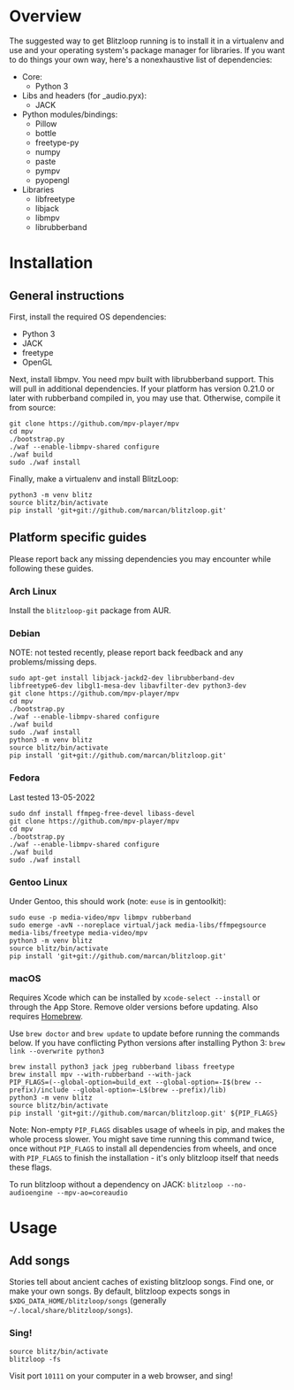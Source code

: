 # Overview
The suggested way to get Blitzloop running is to install it in a virtualenv and
use and your operating system's package manager for libraries. If you want to
do things your own way, here's a nonexhaustive list of dependencies:

* Core:
   * Python 3
* Libs and headers (for \_audio.pyx):
   * JACK
* Python modules/bindings:
   * Pillow
   * bottle
   * freetype-py
   * numpy
   * paste
   * pympv
   * pyopengl
* Libraries
   * libfreetype
   * libjack
   * libmpv
   * librubberband

# Installation

## General instructions

First, install the required OS dependencies:

* Python 3
* JACK
* freetype
* OpenGL

Next, install libmpv. You need mpv built with librubberband support. This will
pull in additional dependencies. If your platform has version 0.21.0 or later
with rubberband compiled in, you may use that. Otherwise, compile it from
source:

```shell
git clone https://github.com/mpv-player/mpv
cd mpv
./bootstrap.py
./waf --enable-libmpv-shared configure
./waf build
sudo ./waf install
```

Finally, make a virtualenv and install BlitzLoop:

```shell
python3 -m venv blitz
source blitz/bin/activate
pip install 'git+git://github.com/marcan/blitzloop.git'
```

## Platform specific guides

Please report back any missing dependencies you may encounter while following
these guides.

### Arch Linux

Install the `blitzloop-git` package from AUR.

### Debian

NOTE: not tested recently, please report back feedback and any problems/missing
deps.

```shell
sudo apt-get install libjack-jackd2-dev librubberband-dev libfreetype6-dev libgl1-mesa-dev libavfilter-dev python3-dev
git clone https://github.com/mpv-player/mpv
cd mpv
./bootstrap.py
./waf --enable-libmpv-shared configure
./waf build
sudo ./waf install
python3 -m venv blitz
source blitz/bin/activate
pip install 'git+git://github.com/marcan/blitzloop.git'
```

### Fedora
Last tested 13-05-2022
```shell
sudo dnf install ffmpeg-free-devel libass-devel
git clone https://github.com/mpv-player/mpv
cd mpv
./bootstrap.py
./waf --enable-libmpv-shared configure
./waf build
sudo ./waf install
```

### Gentoo Linux
Under Gentoo, this should work (note: `euse` is in gentoolkit):

```shell
sudo euse -p media-video/mpv libmpv rubberband
sudo emerge -avN --noreplace virtual/jack media-libs/ffmpegsource media-libs/freetype media-video/mpv
python3 -m venv blitz
source blitz/bin/activate
pip install 'git+git://github.com/marcan/blitzloop.git'
```

### macOS

Requires Xcode which can be installed by `xcode-select --install` or through
the App Store. Remove older versions before updating.
Also requires [Homebrew](https://brew.sh/ "Homebrew").

Use `brew doctor` and `brew update` to update before running the commands below.
If you have conflicting Python versions after installing Python 3: `brew link --overwrite python3`

```shell
brew install python3 jack jpeg rubberband libass freetype
brew install mpv --with-rubberband --with-jack
PIP_FLAGS=(--global-option=build_ext --global-option=-I$(brew --prefix)/include --global-option=-L$(brew --prefix)/lib)
python3 -m venv blitz
source blitz/bin/activate
pip install 'git+git://github.com/marcan/blitzloop.git' ${PIP_FLAGS}
```

Note: Non-empty `PIP_FLAGS` disables usage of wheels in pip, and makes the whole
process slower. You might save time running this command twice, once without
`PIP_FLAGS` to install all dependencies from wheels, and once with `PIP_FLAGS`
to finish the installation - it's only blitzloop itself that needs these flags.

To run blitzloop without a dependency on JACK: `blitzloop --no-audioengine --mpv-ao=coreaudio`

# Usage

## Add songs
Stories tell about ancient caches of existing blitzloop songs. Find one, or make
your own songs. By default, blitzloop expects songs in
`$XDG_DATA_HOME/blitzloop/songs` (generally `~/.local/share/blitzloop/songs`).

### Sing!
```shell
source blitz/bin/activate
blitzloop -fs
```

Visit port `10111` on your computer in a web browser, and sing!
